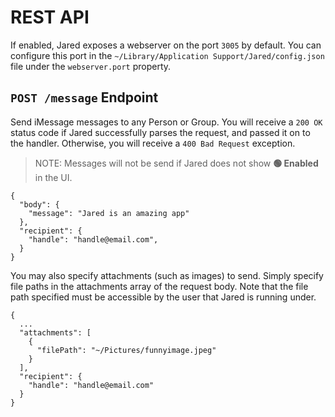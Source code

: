 # REST API

If enabled, Jared exposes a webserver on the port `3005` by default. You can configure this port in the `~/Library/Application Support/Jared/config.json` file under the `webserver.port` property.

## `POST /message` Endpoint

Send iMessage messages to any Person or Group. You will receive a `200 OK` status code if Jared successfully parses the request, and passed it on to the handler. Otherwise, you will receive a `400 Bad Request` exception.

> NOTE: Messages will not be send if Jared does not show **🟢 Enabled** in the UI.

```
{
  "body": {
    "message": "Jared is an amazing app"
  },
  "recipient": {
    "handle": "handle@email.com",
  }
}
```

You may also specify attachments (such as images) to send. Simply specify file paths in the attachments array of the request body. Note that the file path specified must be accessible by the user that Jared is running under.

```
{
  ...
  "attachments": [
    {
      "filePath": "~/Pictures/funnyimage.jpeg"
    }
  ],
  "recipient": {
    "handle": "handle@email.com"
  }
}
```
